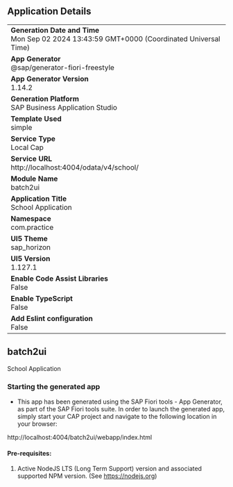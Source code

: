 ## Application Details
|               |
| ------------- |
|**Generation Date and Time**<br>Mon Sep 02 2024 13:43:59 GMT+0000 (Coordinated Universal Time)|
|**App Generator**<br>@sap/generator-fiori-freestyle|
|**App Generator Version**<br>1.14.2|
|**Generation Platform**<br>SAP Business Application Studio|
|**Template Used**<br>simple|
|**Service Type**<br>Local Cap|
|**Service URL**<br>http://localhost:4004/odata/v4/school/|
|**Module Name**<br>batch2ui|
|**Application Title**<br>School Application|
|**Namespace**<br>com.practice|
|**UI5 Theme**<br>sap_horizon|
|**UI5 Version**<br>1.127.1|
|**Enable Code Assist Libraries**<br>False|
|**Enable TypeScript**<br>False|
|**Add Eslint configuration**<br>False|

## batch2ui

School Application

### Starting the generated app

-   This app has been generated using the SAP Fiori tools - App Generator, as part of the SAP Fiori tools suite.  In order to launch the generated app, simply start your CAP project and navigate to the following location in your browser:

http://localhost:4004/batch2ui/webapp/index.html

#### Pre-requisites:

1. Active NodeJS LTS (Long Term Support) version and associated supported NPM version.  (See https://nodejs.org)


